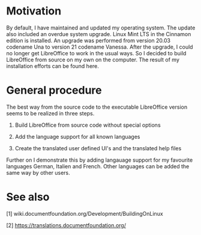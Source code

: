 # Motivation

By default, I have maintained and updated my operating system. The update also included an overdue system upgrade. Linux Mint LTS in the Cinnamon edition is installed. An upgrade was performed from version 20.03 codename Una to version 21 codename Vanessa. After the upgrade, I could no longer get LibreOffice to work in the usual ways. So I decided to build LibreOffice from source on my own on the computer. The result of my installation efforts can be found here.

# General procedure

The best way from the source code to the executable LibreOffice version seems to be realized in three steps.

1. Build LibreOffice from source code without special options

2. Add the language support for all known languages

3. Create the translated user defined UI's and the translated help files

Further on I demonstrate this by adding langauage support for my favourite languages German, Italien and French. Other languages can be added the same way by other users.

# See also

[1] wiki.documentfoundation.org/Development/BuildingOnLinux

[2] https://translations.documentfoundation.org/


